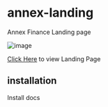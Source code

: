 # annex-landing
Annex Finance Landing page

![image](https://user-images.githubusercontent.com/82861391/115704037-485d0b80-a384-11eb-84fa-175df4a3be21.png)

[Click Here](https://annex-landing.vercel.app/) to view Landing Page


## installation
Install docs
